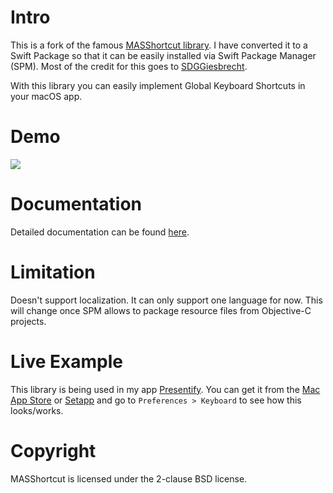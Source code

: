 # Intro

This is a fork of the famous [MASShortcut library](https://github.com/shpakovski/MASShortcut). I have converted it to a Swift Package so that it can be easily installed via Swift Package Manager (SPM). Most of the credit for this goes to [SDGGiesbrecht](https://forums.swift.org/u/SDGGiesbrecht).

With this library you can easily implement Global Keyboard Shortcuts in your macOS app.

# Demo

![](https://i.imgur.com/ItmaRh0.gif)

# Documentation

Detailed documentation can be found [here](https://blog.rampatra.com/how-to-add-global-key-shortcuts-to-your-swift-app-using-masshortcut).

# Limitation

Doesn't support localization. It can only support one language for now. This will change once SPM allows to package resource files from Objective-C projects.

# Live Example

This library is being used in my app [Presentify](https://presentify.compzets.com/). You can get it from the [Mac App Store](https://apps.apple.com/app/id1507246666) or [Setapp](https://go.setapp.com/stp285?utm_medium=vendor_program&utm_source=Ram+Patra&utm_content=link) and go to `Preferences > Keyboard` to see how this looks/works.

# Copyright

MASShortcut is licensed under the 2-clause BSD license.
